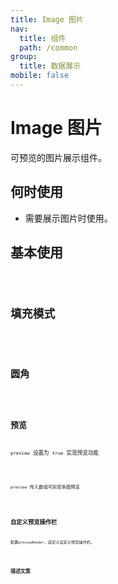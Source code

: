 ```yaml
---
title: Image 图片
nav:
  title: 组件
  path: /common
group:
  title: 数据展示
mobile: false
---
```


# Image 图片

可预览的图片展示组件。

## 何时使用

- 需要展示图片时使用。

## 基本使用

<code src="./demos/index1.tsx" />

## 填充模式

<code src="./demos/index2.tsx" />

## 圆角

<code src="./demos/index3.tsx" />

## 预览

`preview` 设置为 `true` 实现预览功能

<code src="./demos/index4.tsx" />

`preview` 传入数组可实现多图预览

<code src="./demos/index5.tsx" />

## 自定义预览操作栏

配置`previewRender`，自定义自定义预览操作栏。

<code src="./demos/index7.tsx" />

## 描述文案

<code src="./demos/index6.tsx" />
 
<API></API>
